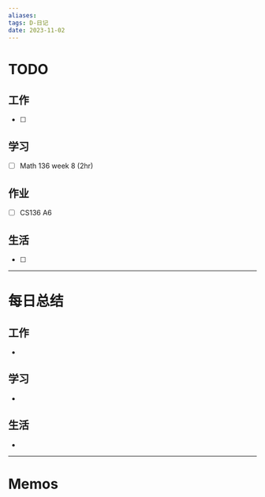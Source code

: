 ```yaml
---
aliases:
tags: D-日记
date: 2023-11-02
---
```

# TODO

## 工作

- [ ] 
## 学习

- [ ] Math 136 week 8 (2hr)
## 作业

- [ ] CS136 A6
## 生活

- [ ] 
*** 
# 每日总结

## 工作

- 
## 学习

- 
## 生活

- 

----------------------
# Memos

